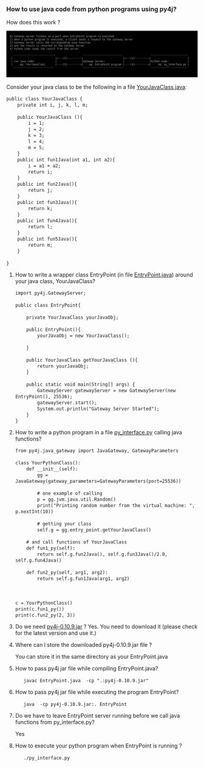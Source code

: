 ### How to use java code from python programs using py4j?

How does this work ?

![](./2021/py4j_tut/java_py4j.png)

Consider your java class to be the following in a file [YourJavaClass.java](./2021/py4j_tut/YourJavaClass.java):

    public class YourJavaClass {
        private int i, j, k, l, m;

        public YourJavaClass (){
            i = 1;
            j = 2;
            k = 3;
            l = 4;
            m = 5;
        }
        public int fun1Java(int a1, int a2){
            i = a1 + a2;
            return i;
        }
        public int fun2Java(){
            return j;
        }
        public int fun3Java(){
            return k;
        }
        public int fun4Java(){
            return l;
        }
        public int fun5Java(){
            return m;
        }

    }

1. How to write a wrapper class EntryPoint (in file [EntryPoint.java](./2021/py4j_tut/EntryPoint.java)) around your java class, YourJavaClass?

    ```
    import py4j.GatewayServer;

    public class EntryPoint{

        private YourJavaClass yourJavaObj;

        public EntryPoint(){
            yourJavaObj = new YourJavaClass();

        }

        public YourJavaClass getYourJavaClass (){
            return yourJavaObj;
        }

        public static void main(String[] args) {
            GatewayServer gatewayServer = new GatewayServer(new EntryPoint(), 25536);
            gatewayServer.start();
            System.out.println("Gateway Server Started");
        }
    }
    ```

2. How to write a python program in a file [py_interface.py](./2021/py4j_tut/py_interface.py) calling java functions?

    ```
    from py4j.java_gateway import JavaGateway, GatewayParameters

    class YourPythonClass():
        def __init__(self):
            gg = JavaGateway(gateway_parameters=GatewayParameters(port=25536))

            # one example of calling  
            p = gg.jvm.java.util.Random()
            print("Printing random number from the virtual machine: ", p.nextInt(10))

            # getting your class 
            self.g = gg.entry_point.getYourJavaClass()

        # and call functions of YourJavaClass   
        def fun1_py(self):
            return self.g.fun2Java(), self.g.fun3Java()/2.0, self.g.fun4Java()

        def fun2_py(self, arg1, arg2):
            return self.g.fun1Java(arg1, arg2)



    c = YourPythonClass()
    print(c.fun1_py())
    print(c.fun2_py(2, 3))
    ```

3. Do we need  [py4j-0.10.9.jar](./2021/py4j_tut/py4j-0.10.9.jar) ? 
   Yes. You need to download it (please check for the latest version and use it.)

4. Where can I store the downloaded py4j-0.10.9.jar file ?

   You can store it in the same directory as your EntryPoint.java

5. How to pass py4j jar file while compiling EntryPoint.java?

    ```   javac EntryPoint.java  -cp ".:py4j-0.10.9.jar"``` 

6. How to pass py4j jar file while executing the program EntryPoint?

    ```   java  -cp py4j-0.10.9.jar:. EntryPoint```

7. Do we have to leave EntryPoint server running before we call java functions from py_interface.py?

   Yes

8. How to execute your python program when EntryPoint is running ?

    ```   ./py_interface.py```

